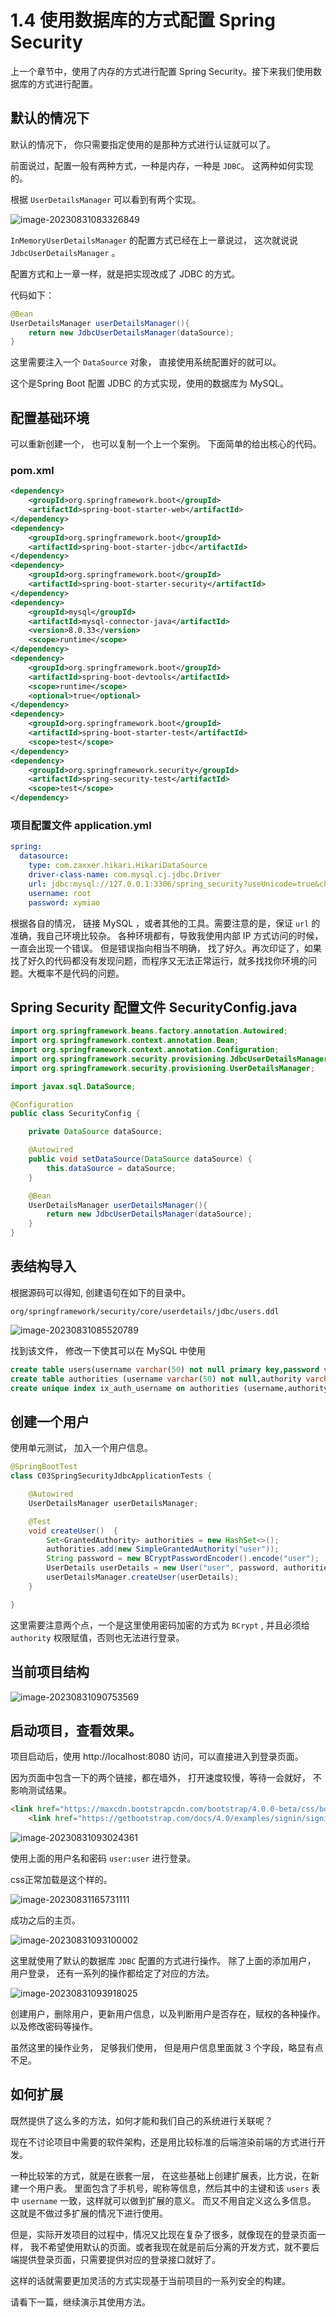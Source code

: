 # 1.4 使用数据库的方式配置 Spring Security

上一个章节中，使用了内存的方式进行配置 Spring Security。接下来我们使用数据库的方式进行配置。

## 默认的情况下

默认的情况下， 你只需要指定使用的是那种方式进行认证就可以了。 

前面说过，配置一般有两种方式，一种是内存，一种是 `JDBC`。 这两种如何实现的。 

根据 `UserDetailsManager` 可以看到有两个实现。 

![image-20230831083326849](https://cdn.xymiao.com/xymiao/xymiaocdn/res/2023/202308/image-20230831083326849.png)

`InMemoryUserDetailsManager` 的配置方式已经在上一章说过， 这次就说说 `JdbcUserDetailsManager` 。

配置方式和上一章一样，就是把实现改成了 JDBC 的方式。

代码如下： 

```java
@Bean
UserDetailsManager userDetailsManager(){
    return new JdbcUserDetailsManager(dataSource);
}
```

这里需要注入一个 `DataSource` 对象， 直接使用系统配置好的就可以。 

这个是Spring Boot 配置 JDBC 的方式实现，使用的数据库为 MySQL。

## 配置基础环境

可以重新创建一个， 也可以复制一个上一个案例。 下面简单的给出核心的代码。 

### pom.xml

```xml
<dependency>
    <groupId>org.springframework.boot</groupId>
    <artifactId>spring-boot-starter-web</artifactId>
</dependency>
<dependency>
    <groupId>org.springframework.boot</groupId>
    <artifactId>spring-boot-starter-jdbc</artifactId>
</dependency>
<dependency>
    <groupId>org.springframework.boot</groupId>
    <artifactId>spring-boot-starter-security</artifactId>
</dependency>
<dependency>
    <groupId>mysql</groupId>
    <artifactId>mysql-connector-java</artifactId>
    <version>8.0.33</version>
    <scope>runtime</scope>
</dependency>
<dependency>
    <groupId>org.springframework.boot</groupId>
    <artifactId>spring-boot-devtools</artifactId>
    <scope>runtime</scope>
    <optional>true</optional>
</dependency>
<dependency>
    <groupId>org.springframework.boot</groupId>
    <artifactId>spring-boot-starter-test</artifactId>
    <scope>test</scope>
</dependency>
<dependency>
    <groupId>org.springframework.security</groupId>
    <artifactId>spring-security-test</artifactId>
    <scope>test</scope>
</dependency>
```

### 项目配置文件 application.yml

```yaml
spring:
  datasource:
    type: com.zaxxer.hikari.HikariDataSource
    driver-class-name: com.mysql.cj.jdbc.Driver
    url: jdbc:mysql://127.0.0.1:3306/spring_security?useUnicode=true&characterEncoding=utf-8
    username: root
    password: xymiao
```

根据各自的情况， 链接 MySQL ，或者其他的工具。需要注意的是，保证 `url` 的准确，我自己环境比较杂。 各种环境都有，导致我使用内部 IP 方式访问的时候，一直会出现一个错误。 但是错误指向相当不明确， 找了好久。再次印证了，如果找了好久的代码都没有发现问题，而程序又无法正常运行，就多找找你环境的问题。大概率不是代码的问题。

## Spring Security 配置文件  SecurityConfig.java

```java
import org.springframework.beans.factory.annotation.Autowired;
import org.springframework.context.annotation.Bean;
import org.springframework.context.annotation.Configuration;
import org.springframework.security.provisioning.JdbcUserDetailsManager;
import org.springframework.security.provisioning.UserDetailsManager;

import javax.sql.DataSource;

@Configuration
public class SecurityConfig {

    private DataSource dataSource;

    @Autowired
    public void setDataSource(DataSource dataSource) {
        this.dataSource = dataSource;
    }

    @Bean
    UserDetailsManager userDetailsManager(){
        return new JdbcUserDetailsManager(dataSource);
    }
}
```

## 表结构导入

根据源码可以得知, 创建语句在如下的目录中。 

```
org/springframework/security/core/userdetails/jdbc/users.ddl
```

![image-20230831085520789](https://cdn.xymiao.com/xymiao/xymiaocdn/res/2023/202308/image-20230831085520789.png)

找到该文件， 修改一下使其可以在 MySQL 中使用

```sql
create table users(username varchar(50) not null primary key,password varchar(500) not null,enabled boolean not null);
create table authorities (username varchar(50) not null,authority varchar(50) not null,constraint fk_authorities_users foreign key(username) references users(username));
create unique index ix_auth_username on authorities (username,authority);
```

## 创建一个用户

使用单元测试， 加入一个用户信息。

```java
@SpringBootTest
class C03SpringSecurityJdbcApplicationTests {

	@Autowired
	UserDetailsManager userDetailsManager;

	@Test
	void createUser()  {
		Set<GrantedAuthority> authorities = new HashSet<>();
        authorities.add(new SimpleGrantedAuthority("user"));
		String password = new BCryptPasswordEncoder().encode("user");
		UserDetails userDetails = new User("user", password, authorities);
		userDetailsManager.createUser(userDetails);
	}

}
```

这里需要注意两个点，一个是这里使用密码加密的方式为 `BCrypt` , 并且必须给 `authority` 权限赋值，否则也无法进行登录。

## 当前项目结构

![image-20230831090753569](https://cdn.xymiao.com/xymiao/xymiaocdn/res/2023/202308/image-20230831090753569.png)

## 启动项目，查看效果。

项目启动后，使用 http://localhost:8080 访问，可以直接进入到登录页面。

因为页面中包含一下的两个链接，都在墙外， 打开速度较慢，等待一会就好， 不影响测试结果。 

```html
<link href="https://maxcdn.bootstrapcdn.com/bootstrap/4.0.0-beta/css/bootstrap.min.css" rel="stylesheet" integrity="sha384-/Y6pD6FV/Vv2HJnA6t+vslU6fwYXjCFtcEpHbNJ0lyAFsXTsjBbfaDjzALeQsN6M" crossorigin="anonymous">
    <link href="https://getbootstrap.com/docs/4.0/examples/signin/signin.css" rel="stylesheet" crossorigin="anonymous"/>
```

![image-20230831093024361](https://cdn.xymiao.com/xymiao/xymiaocdn/res/2023/202308/image-20230831093024361.png)

使用上面的用户名和密码 `user:user` 进行登录。

css正常加载是这个样的。 

![image-20230831165731111](https://cdn.xymiao.com/xymiao/xymiaocdn/res/2023/202308/image-20230831165731111.png)

成功之后的主页。 

![image-20230831093100002](https://cdn.xymiao.com/xymiao/xymiaocdn/res/2023/202308/image-20230831093100002.png)

这里就使用了默认的数据库 `JDBC` 配置的方式进行操作。  除了上面的添加用户， 用户登录， 还有一系列的操作都给定了对应的方法。

![image-20230831093918025](https://cdn.xymiao.com/xymiao/xymiaocdn/res/2023/202308/image-20230831093918025.png)

创建用户，删除用户，更新用户信息，以及判断用户是否存在，赋权的各种操作。 以及修改密码等操作。 

虽然这里的操作业务， 足够我们使用， 但是用户信息里面就 3 个字段，略显有点不足。 

## 如何扩展

既然提供了这么多的方法，如何才能和我们自己的系统进行关联呢？ 

现在不讨论项目中需要的软件架构，还是用比较标准的后端渲染前端的方式进行开发。 

一种比较笨的方式，就是在嵌套一层， 在这些基础上创建扩展表，比方说，在新建一个用户表。 里面包含了手机号，昵称等信息，然后其中的主键和该 `users` 表中 `username` 一致，这样就可以做到扩展的意义。 而又不用自定义这么多信息。 这就是不做过多扩展的情况下进行使用。

但是，实际开发项目的过程中，情况又比现在复杂了很多，就像现在的登录页面一样， 我不希望使用默认的页面。或者我现在就是前后分离的开发方式，就不要后端提供登录页面，只需要提供对应的登录接口就好了。

这样的话就需要更加灵活的方式实现基于当前项目的一系列安全的构建。



请看下一篇，继续演示其使用方法。


